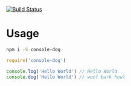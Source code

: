 [![Build Status](https://travis-ci.org/aaron-price/console-dog.svg?branch=master)](https://travis-ci.org/aaron-price/console-dog)

# Usage
```bash
npm i -S console-dog
```

```javascript
require('console-dog')

console.log('Hello World') // Hello World
console.dog('Hello World') // woof bark howl
```
